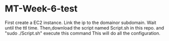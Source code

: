 # MT-Week-6-test
First create a EC2 instance.
Link the ip to the domainor subdomain.
Wait until the ttl time.
Then,download the script named Script.sh in this repo.
and "sudo ./Script.sh" execute this command
This will do all the configuration.
